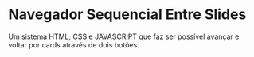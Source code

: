 # Navegador Sequencial Entre Slides
Um sistema HTML, CSS e JAVASCRIPT que faz ser possível avançar e voltar por cards através de dois botões. 
